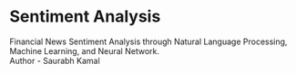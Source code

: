 # Sentiment Analysis
Financial News Sentiment Analysis through Natural Language Processing, Machine Learning, and Neural Network. <br>
Author - Saurabh Kamal
